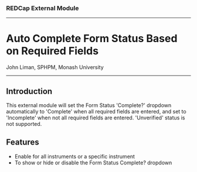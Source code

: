 ### REDCap External Module
********************************************************************************
# Auto Complete Form Status Based on Required Fields
John Liman, SPHPM, Monash University
********************************************************************************
## Introduction
This external module will set the Form Status 'Complete?' dropdown automatically to 'Complete' when all required fields are entered, and set to 'Incomplete' when not all required fields are entered.  'Unverified' status is not supported.

## Features
- Enable for all instruments or a specific instrument
- To show or hide or disable the Form Status Complete? dropdown
